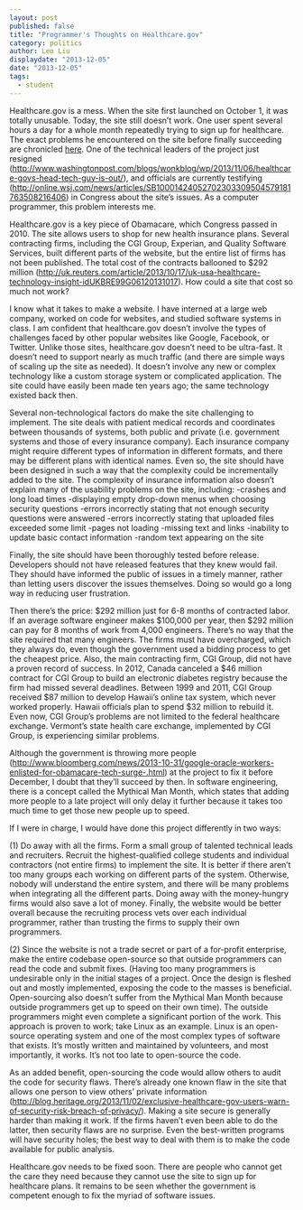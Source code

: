 ```yaml
---
layout: post
published: false
title: "Programmer's Thoughts on Healthcare.gov"
category: politics
author: Leo Liu
displaydate: "2013-12-05"
date: "2013-12-05"
tags: 
  - student
---
```


Healthcare.gov is a mess. When the site first launched on October 1, it was totally unusable. Today, the site still doesn’t work. One user spent several hours a day for a whole month repeatedly trying to sign up for healthcare. The exact problems he encountered on the site before finally succeeding are chronicled [here](http://www.cnbc.com/id/101171790). One of the technical leaders of the project just resigned (http://www.washingtonpost.com/blogs/wonkblog/wp/2013/11/06/healthcare-govs-head-tech-guy-is-out/), and officials are currently testifying (http://online.wsj.com/news/articles/SB10001424052702303309504579181763508216406) in Congress about the site’s issues. As a computer programmer, this problem interests me.

Healthcare.gov is a key piece of Obamacare, which Congress passed in 2010. The site allows users to shop for new health insurance plans. Several contracting firms, including the CGI Group, Experian, and Quality Software Services, built different parts of the website, but the entire list of firms has not been published. The total cost of the contracts ballooned to $292 million (http://uk.reuters.com/article/2013/10/17/uk-usa-healthcare-technology-insight-idUKBRE99G06120131017). How could a site that cost so much not work?

I know what it takes to make a website. I have interned at a large web company, worked on code for websites, and studied software systems in class. I am confident that healthcare.gov doesn’t involve the types of challenges faced by other popular websites like Google, Facebook, or Twitter. Unlike those sites, healthcare.gov doesn’t need to be ultra-fast. It doesn’t need to support nearly as much traffic (and there are simple ways of scaling up the site as needed). It doesn’t involve any new or complex technology like a custom storage system or complicated application. The site could have easily been made ten years ago; the same technology existed back then.

Several non-technological factors do make the site challenging to implement. The site deals with patient medical records and coordinates between thousands of systems, both public and private (i.e. government systems and those of every insurance company). Each insurance company might require different types of information in different formats, and there may be different plans with identical names. Even so, the site should have been designed in such a way that the complexity could be incrementally added to the site. The complexity of insurance information also doesn’t explain many of the usability problems on the site, including:
-crashes and long load times
-displaying empty drop-down menus when choosing security questions
-errors incorrectly stating that not enough security questions were answered
-errors incorrectly stating that uploaded files exceeded some limit
-pages not loading
-missing text and links
-inability to update basic contact information
-random text appearing on the site

Finally, the site should have been thoroughly tested before release. Developers should not have released features that they knew would fail. They should have informed the public of issues in a timely manner, rather than letting users discover the issues themselves. Doing so would go a long way in reducing user frustration.

Then there’s the price: $292 million just for 6-8 months of contracted labor. If an average software engineer makes $100,000 per year, then $292 million can pay for 8 months of work from 4,000 engineers. There’s no way that the site required that many engineers. The firms must have overcharged, which they always do, even though the government used a bidding process to get the cheapest price. Also, the main contracting firm, CGI Group, did not have a proven record of success. In 2012, Canada canceled a $46 million contract for CGI Group to build an electronic diabetes registry because the firm had missed several deadlines. Between 1999 and 2011, CGI Group received $87 million to develop Hawaii’s online tax system, which never worked properly. Hawaii officials plan to spend $32 million to rebuild it. Even now, CGI Group’s problems are not limited to the federal healthcare exchange. Vermont’s state health care exchange, implemented by CGI Group, is experiencing similar problems.

Although the government is throwing more people (http://www.bloomberg.com/news/2013-10-31/google-oracle-workers-enlisted-for-obamacare-tech-surge-.html) at the project to fix it before December, I doubt that they’ll succeed by then. In software engineering, there is a concept called the Mythical Man Month, which states that adding more people to a late project will only delay it further because it takes too much time to get those new people up to speed.

If I were in charge, I would have done this project differently in two ways:

(1) Do away with all the firms. Form a small group of talented technical leads and recruiters. Recruit the highest-qualified college students and individual contractors (not entire firms) to implement the site. It is better if there aren’t too many groups each working on different parts of the system. Otherwise, nobody will understand the entire system, and there will be many problems when integrating all the different parts. Doing away with the money-hungry firms would also save a lot of money. Finally, the website would be better overall because the recruiting process vets over each individual programmer, rather than trusting the firms to supply their own programmers.

(2) Since the website is not a trade secret or part of a for-profit enterprise, make the entire codebase open-source so that outside programmers can read the code and submit fixes. (Having too many programmers is undesirable only in the initial stages of a project. Once the design is fleshed out and mostly implemented, exposing the code to the masses is beneficial. Open-sourcing also doesn’t suffer from the Mythical Man Month because outside programmers get up to speed on their own time). The outside programmers might even complete a significant portion of the work. This approach is proven to work; take Linux as an example. Linux is an open-source operating system and one of the most complex types of software that exists. It’s mostly written and maintained by volunteers, and most importantly, it works. It’s not too late to open-source the code.

As an added benefit, open-sourcing the code would allow others to audit the code for security flaws. There’s already one known flaw in the site that allows one person to view others’ private information (http://blog.heritage.org/2013/11/02/exclusive-healthcare-gov-users-warn-of-security-risk-breach-of-privacy/). Making a site secure is generally harder than making it work. If the firms haven’t even been able to do the latter, then security flaws are no surprise. Even the best-written programs will have security holes; the best way to deal with them is to make the code available for public analysis.

Healthcare.gov needs to be fixed soon. There are people who cannot get the care they need because they cannot use the site to sign up for healthcare plans. It remains to be seen whether the government is competent enough to fix the myriad of software issues.
